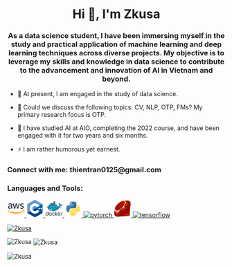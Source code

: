 <h1 align="center">Hi 👋, I'm Zkusa</h1>

<h3 align="center"> As a data science student, I have been immersing myself in the study and practical application of machine learning and deep learning techniques across diverse projects. My objective is to leverage my skills and knowledge in data science to contribute to the advancement and innovation of AI in Vietnam and beyond.</h3>

</p>

- 🌱 At present, I am engaged in the study of data science.
  
- 💬 Could we discuss the following topics: CV, NLP, OTP, FMs? My primary research focus is OTP.

- 📄 I have studied AI at AIO, completing the 2022 course, and have been engaged with it for two years and six months.

- ⚡ I am rather humorous yet earnest.

<h3 align="left">Connect with me: thientran0125@gmail.com</h3>
<p align="left">
</p>

<h3 align="left">Languages and Tools:</h3>
<p align="left"> <a href="https://aws.amazon.com" target="_blank" rel="noreferrer"> <img src="https://raw.githubusercontent.com/devicons/devicon/master/icons/amazonwebservices/amazonwebservices-original-wordmark.svg" alt="aws" width="40" height="40"/> </a> <a href="https://www.w3schools.com/cpp/" target="_blank" rel="noreferrer"> <img src="https://raw.githubusercontent.com/devicons/devicon/master/icons/cplusplus/cplusplus-original.svg" alt="cplusplus" width="40" height="40"/> </a> <a href="https://www.docker.com/" target="_blank" rel="noreferrer"> <img src="https://raw.githubusercontent.com/devicons/devicon/master/icons/docker/docker-original-wordmark.svg" alt="docker" width="40" height="40"/> </a> <a href="https://www.python.org" target="_blank" rel="noreferrer"> <img src="https://raw.githubusercontent.com/devicons/devicon/master/icons/python/python-original.svg" alt="python" width="40" height="40"/> </a> <a href="https://pytorch.org/" target="_blank" rel="noreferrer"> <img src="https://www.vectorlogo.zone/logos/pytorch/pytorch-icon.svg" alt="pytorch" width="40" height="40"/> </a> <a href="https://www.ruby-lang.org/en/" target="_blank" rel="noreferrer"> <img src="https://raw.githubusercontent.com/devicons/devicon/master/icons/ruby/ruby-original.svg" alt="ruby" width="40" height="40"/> </a> <a href="https://www.tensorflow.org" target="_blank" rel="noreferrer"> <img src="https://www.vectorlogo.zone/logos/tensorflow/tensorflow-icon.svg" alt="tensorflow" width="40" height="40"/> </a> </p>

<p align="left"> <a href="https://github.com/ryo-ma/github-profile-trophy"><img src="https://github-profile-trophy.vercel.app/?username=Zkusa" alt="Zkusa" /></a>

<p><img align="left" src="https://github-readme-stats.vercel.app/api/top-langs?username=Zkusa&show_icons=true&locale=en&layout=compact" alt="Zkusa" /></p>

<p>&nbsp;<img align="center" src="https://github-readme-stats.vercel.app/api?username=Zkusa&show_icons=true&locale=en" alt="Zkusa" /></p>

<p><img align="center" src="https://github-readme-streak-stats.herokuapp.com/?user=Zkusa&" alt="Zkusa" /></p>

